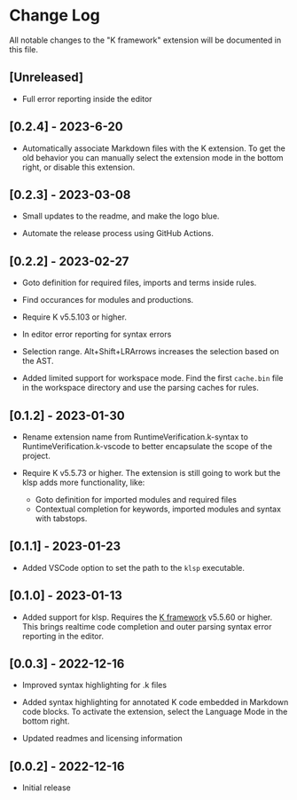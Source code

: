 # Change Log

All notable changes to the "K framework" extension will be documented in this file.

## [Unreleased]

- Full error reporting inside the editor

## [0.2.4] - 2023-6-20

- Automatically associate Markdown files with the K extension. To get the old
  behavior you can manually select the extension mode in the bottom right, or
  disable this extension.

## [0.2.3] - 2023-03-08

- Small updates to the readme, and make the logo blue.

- Automate the release process using GitHub Actions.

## [0.2.2] - 2023-02-27

- Goto definition for required files, imports and terms inside rules.

- Find occurances for modules and productions.

- Require K v5.5.103 or higher.

- In editor error reporting for syntax errors

- Selection range. Alt+Shift+LRArrows increases the selection based on the AST.

- Added limited support for workspace mode. Find the first `cache.bin` file in the
  workspace directory and use the parsing caches for rules.

## [0.1.2] - 2023-01-30

- Rename extension name from RuntimeVerification.k-syntax to RuntimeVerification.k-vscode
  to better encapsulate the scope of the project.

- Require K v5.5.73 or higher. The extension is still going to work but the klsp adds more functionality, like:
  - Goto definition for imported modules and required files
  - Contextual completion for keywords, imported modules and syntax with tabstops.

## [0.1.1] - 2023-01-23

- Added VSCode option to set the path to the `klsp` executable.

## [0.1.0] - 2023-01-13

- Added support for klsp. Requires the [K framework](https://github.com/runtimeverification/k) v5.5.60 or higher.
  This brings realtime code completion and outer parsing syntax error reporting in the editor.

## [0.0.3] - 2022-12-16

- Improved syntax highlighting for .k files

- Added syntax highlighting for annotated K code embedded in Markdown code blocks.
  To activate the extension, select the Language Mode in the bottom right.

- Updated readmes and licensing information

## [0.0.2] - 2022-12-16

- Initial release
